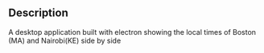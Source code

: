## Description

A desktop application built with electron showing the local times of Boston (MA) and Nairobi(KE) side by side
